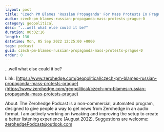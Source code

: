 ```yaml
---
layout: post
title: "Czech PM Blames 'Russian Propaganda' For Mass Protests In Prague"
audio: czech-pm-blames-russian-propaganda-mass-protests-prague-0
category: geopolitical
desc: "...well what else could it be?"
duration: 00:02:16
length: 136
datetime: Mon, 05 Sep 2022 12:25:00 +0000
tags: podcast
guid: czech-pm-blames-russian-propaganda-mass-protests-prague-0
order: 0
---
```

...well what else could it be?

Link: [https://www.zerohedge.com/geopolitical/czech-pm-blames-russian-propaganda-mass-protests-prague](https://www.zerohedge.com/geopolitical/czech-pm-blames-russian-propaganda-mass-protests-prague)

About: The Zerohedge Podcast is a non-commercial, automated program, designed to give people a way to get news from Zerohedge in an audio format.  I am actively working on tweaking and improving the setup to create a better listening experience (August 2022).  Suggestions are welcome: [zerohedgePodcast@outlook.com](mailto:zerohedgePodcast@outlook.com)